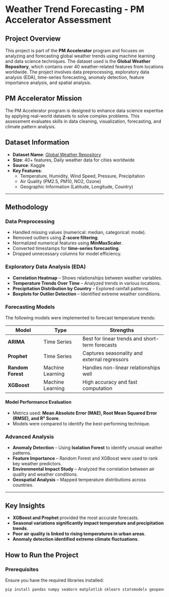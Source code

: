 # Weather Trend Forecasting - PM Accelerator Assessment  

## Project Overview  
This project is part of the **PM Accelerator** program and focuses on analyzing and forecasting global weather trends using machine learning and data science techniques. The dataset used is the **Global Weather Repository**, which contains over 40 weather-related features from locations worldwide. The project involves data preprocessing, exploratory data analysis (EDA), time-series forecasting, anomaly detection, feature importance analysis, and spatial analysis.  

## PM Accelerator Mission  
The PM Accelerator program is designed to enhance data science expertise by applying real-world datasets to solve complex problems. This assessment evaluates skills in data cleaning, visualization, forecasting, and climate pattern analysis.  

## Dataset Information  
- **Dataset Name**: [Global Weather Repository](https://www.kaggle.com/datasets/nelgiriyewithana/global-weather-repository/code)  
- **Size**: 40+ features, Daily weather data for cities worldwide  
- **Source**: Kaggle  
- **Key Features**:  
  - Temperature, Humidity, Wind Speed, Pressure, Precipitation  
  - Air Quality (PM2.5, PM10, NO2, Ozone)  
  - Geographic Information (Latitude, Longitude, Country)  

---

## Methodology  

### Data Preprocessing  
- Handled missing values (numerical: median, categorical: mode).  
- Removed outliers using **Z-score filtering**.  
- Normalized numerical features using **MinMaxScaler**.  
- Converted timestamps for **time-series forecasting**.  
- Dropped unnecessary columns for model efficiency.  

### Exploratory Data Analysis (EDA)  
- **Correlation Heatmap** – Shows relationships between weather variables.  
- **Temperature Trends Over Time** – Analyzed trends in various locations.  
- **Precipitation Distribution by Country** – Explored rainfall patterns.  
- **Boxplots for Outlier Detection** – Identified extreme weather conditions.  

### Forecasting Models  
The following models were implemented to forecast temperature trends:  

| Model       | Type | Strengths |
|-------------|-------------|-------------|
| **ARIMA** | Time Series | Best for linear trends and short-term forecasts |
| **Prophet** | Time Series | Captures seasonality and external regressors |
| **Random Forest** | Machine Learning | Handles non-linear relationships well |
| **XGBoost** | Machine Learning | High accuracy and fast computation |

#### Model Performance Evaluation  
- Metrics used: **Mean Absolute Error (MAE), Root Mean Squared Error (RMSE), and R² Score**.  
- Models were compared to identify the best-performing technique.  

### Advanced Analysis  
- **Anomaly Detection** – Using **Isolation Forest** to identify unusual weather patterns.  
- **Feature Importance** – Random Forest and XGBoost were used to rank key weather predictors.  
- **Environmental Impact Study** – Analyzed the correlation between air quality and weather conditions.  
- **Geospatial Analysis** – Mapped temperature distributions across countries.  

---

## Key Insights  
- **XGBoost and Prophet** provided the most accurate forecasts.  
- **Seasonal variations significantly impact temperature and precipitation trends**.  
- **Poor air quality is linked to rising temperatures in urban areas**.  
- **Anomaly detection identified extreme climate fluctuations**.  

## How to Run the Project  

### Prerequisites  
Ensure you have the required libraries installed:  
```bash
pip install pandas numpy seaborn matplotlib sklearn statsmodels geopandas prophet xgboost
